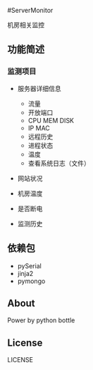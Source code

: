 #ServerMonitor

机房相关监控

## 功能简述
### 监测项目

+ 服务器详细信息

    + 流量
    + 开放端口
    + CPU MEM DISK
    + IP MAC
    + 远程历史
    + 进程状态
    + 温度
    + 查看系统日志（文件）

+ 网站状况
+ 机房温度
+ 是否断电
+ 监测历史

## 依赖包

+ pySerial
+ jinja2
+ pymongo

## About

Power by python bottle

## License

LICENSE
